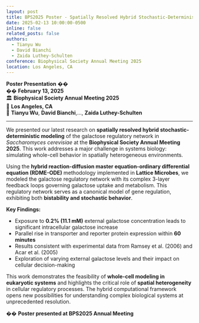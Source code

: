 ```yaml
---
layout: post
title: BPS2025 Poster - Spatially Resolved Hybrid Stochastic-Deterministic Model of the Galactose Regulatory Network in Yeast S. cerevisiae
date: 2025-02-13 10:00:00-0500
inline: false
related_posts: false
authors:
  - Tianyu Wu
  - David Bianchi
  - Zaida Luthey-Schulten
conference: Biophysical Society Annual Meeting 2025
location: Los Angeles, CA
---
```


**Poster Presentation** ��  
�� **February 13, 2025**  
🏛️ **Biophysical Society Annual Meeting 2025**  
📍 **Los Angeles, CA**  
👥 **Tianyu Wu**, **David Bianchi**,..., **Zaida Luthey-Schulten**

---

We presented our latest research on **spatially resolved hybrid stochastic-deterministic modeling** of the galactose regulatory network in _Saccharomyces cerevisiae_ at the **Biophysical Society Annual Meeting 2025**. This work addresses a major challenge in systems biology: simulating whole-cell behavior in spatially heterogeneous environments.

Using the **hybrid reaction-diffusion master equation-ordinary differential equation (RDME-ODE)** methodology implemented in **Lattice Microbes**, we modeled the galactose regulatory network with its complex 3-layer feedback loops governing galactose uptake and metabolism. This regulatory network serves as a canonical model of gene regulation, exhibiting both **bistability and stochastic behavior**.

**Key Findings:**

- Exposure to **0.2% (11.1 mM)** external galactose concentration leads to significant intracellular galactose increase
- Parallel rise in transporter and reporter protein expression within **60 minutes**
- Results consistent with experimental data from Ramsey et al. (2006) and Acar et al. (2005)
- Exploration of varying external galactose levels and their impact on cellular decision-making

This work demonstrates the feasibility of **whole-cell modeling in eukaryotic systems** and highlights the critical role of **spatial heterogeneity** in cellular regulatory processes. The hybrid computational framework opens new possibilities for understanding complex biological systems at unprecedented resolution.

�� **Poster presented at BPS2025 Annual Meeting**
